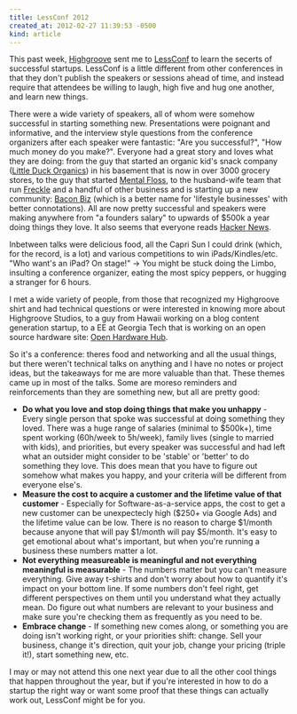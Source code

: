 ```yaml
---
title: LessConf 2012
created_at: 2012-02-27 11:39:53 -0500
kind: article
---
```

This past week, <a href="http://highgroove.com">Highgroove</a> sent me to <a href="http://lessconf.lesseverything.com/">LessConf</a> to learn the secerts of successful startups.  LessConf is a little different from other conferences in that they don't publish the speakers or sessions ahead of time, and instead require that attendees be willing to laugh, high five and hug one another, and learn new things.

There were a wide variety of speakers, all of whom were somehow successful in starting something new.  Presentations were poignant and informative, and the interview style questions from the conference organizers after each speaker were fantastic:  "Are you successful?", "How much money do you make?".   Everyone had a great story and loves what they are doing: from the guy that started an organic kid's snack company (<a href="http://littleduckorganics.com/">Little Duck Organics</a>) in his basement that is now in over 3000 grocery stores, to the guy that started <a href="http://www.mentalfloss.com/">Mental Floss</a>,  to the husband-wife team that run <a href="http://letsfreckle.com/">Freckle</a> and a handful of other business and is starting up a new community: <a href="http://baconbiz.com/">Bacon Biz</a> (which is a better name for 'lifestyle businesses' with better connotations).  All are now pretty successful and speakers were making anywhere from "a founders salary" to upwards of $500k a year doing things they love. It also seems that everyone reads <a href="http://news.ycombinator.com/">Hacker News</a>.

Inbetween talks were delicious food,  all the Capri Sun I could drink (which, for the record, is a lot) and various competitions to win iPads/Kindles/etc.  "Who want's an iPad? On stage!"  ->  You might be stuck doing the Limbo, insulting a conference organizer, eating the most spicy peppers, or hugging a stranger for 6 hours.

I met a wide variety of people, from those that recognized my Highgroove shirt and had technical questions or were interested in knowing more about Highgroove Studios, to a guy from Hawaii working on a blog content generation startup, to a EE at Georgia Tech that is working on an open source hardware site: <a href="http://www.openhardwarehub.com/">Open Hardware Hub</a>.  

So it's a conference: theres food and networking and all the usual things, but there weren't technical talks on anything and I have no notes or project ideas, but the takeaways for me are more valuable than that. These themes came up in most of the talks. Some are moreso reminders and reinforcements than they are something new, but all are pretty good:

<ul>
<li><b>Do what you love and stop doing things that make you unhappy</b> - Every single person that spoke was successful at doing something they loved.  There was a huge range of salaries (minimal to $500k+), time spent working (60h/week to 5h/week), family lives (single to married with kids),  and priorities, but every speaker was successful and had left what an outsider might consider to be 'stable' or 'better' to do something they love. This does mean that you have to figure out somehow what makes you happy, and your criteria will be different from everyone else's.</li>
<li><b>Measure the cost to acquire a customer and the lifetime value of that customer</b> - Especially for Software-as-a-service apps, the cost to get a new customer can be unexpectecly high ($250+ via Google Ads) and the lifetime value can be low. There is no reason to charge $1/month because anyone that will pay $1/month will pay $5/month. It's easy to get emotional about  what's important, but when you're running a business these numbers matter a lot.</li>
<li><b>Not everything measureable is meaningful and not everything meaningful is measurable</b> - The numbers matter but you can't measure everything.  Give away t-shirts and don't worry about how to quantify it's impact on your bottom line.  If some numbers don't feel right, get different perspectives on them until you understand what they actually mean. Do figure out what numbers are relevant to your business and make sure you're checking them as frequently as you need to be.</li>
<li><b>Embrace change</b> - If something new comes along, or something you are doing isn't working right, or your priorities shift: change.  Sell your business, change it's direction, quit your job, change your pricing (triple it!), start something new, etc. </li>
</ul>

I may or may not attend this one next year due to all the other cool things that happen throughout the year, but if you're interested in how to do a startup the right way or want some proof that these things can actually work out, LessConf might be for you.
